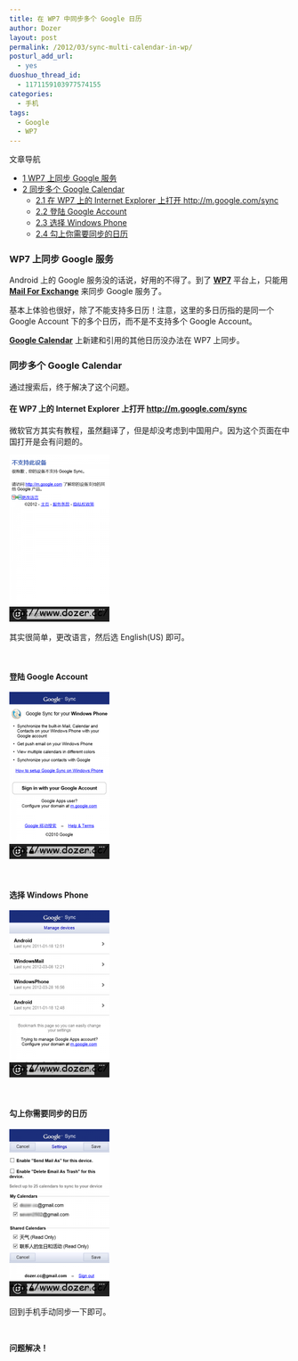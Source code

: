 ```yaml
---
title: 在 WP7 中同步多个 Google 日历
author: Dozer
layout: post
permalink: /2012/03/sync-multi-calendar-in-wp/
posturl_add_url:
  - yes
duoshuo_thread_id:
  - 1171159103977574155
categories:
  - 手机
tags:
  - Google
  - WP7
---
```

<div id="toc_container" class="no_bullets">
  <p class="toc_title">
    文章导航
  </p>
  
  <ul class="toc_list">
    <li>
      <a href="#WP7_Google"><span class="toc_number toc_depth_1">1</span> WP7 上同步 Google 服务</a>
    </li>
    <li>
      <a href="#_Google_Calendar"><span class="toc_number toc_depth_1">2</span> 同步多个 Google Calendar</a><ul>
        <li>
          <a href="#_WP7_Internet_Explorer_httpmgooglecomsync"><span class="toc_number toc_depth_2">2.1</span> 在 WP7 上的 Internet Explorer 上打开 http://m.google.com/sync</a>
        </li>
        <li>
          <a href="#_Google_Account"><span class="toc_number toc_depth_2">2.2</span> 登陆 Google Account</a>
        </li>
        <li>
          <a href="#_Windows_Phone"><span class="toc_number toc_depth_2">2.3</span> 选择 Windows Phone</a>
        </li>
        <li>
          <a href="#i"><span class="toc_number toc_depth_2">2.4</span> 勾上你需要同步的日历</a>
        </li>
      </ul>
    </li>
  </ul>
</div>

### <span id="WP7_Google">WP7 上同步 Google 服务</span>

Android 上的 Google 服务没的话说，好用的不得了。到了 <a href="http://www.google.com/search?q=WP7" target="_blank"><strong>WP7</strong></a> 平台上，只能用 <a href="http://www.google.com/search?q=Mail+For+Exchange" target="_blank"><strong>Mail For Exchange</strong></a> 来同步 Google 服务了。

基本上体验也很好，除了不能支持多日历！注意，这里的多日历指的是同一个 Google Account 下的多个日历，而不是不支持多个 Google Account。

<a href="http://www.google.com/calendar/render" target="_blank"><strong>Google Calendar</strong></a> 上新建和引用的其他日历没办法在 WP7 上同步。

<!--more-->

### <span id="_Google_Calendar">同步多个 Google Calendar</span>

通过搜索后，终于解决了这个问题。

#### <span id="_WP7_Internet_Explorer_httpmgooglecomsync">在 WP7 上的 Internet Explorer 上打开 http://m.google.com/sync</span>

微软官方其实有教程，虽然翻译了，但是却没考虑到中国用户。因为这个页面在中国打开是会有问题的。

[<img class="alignnone size-medium wp-image-727" title="error" alt="" src="/uploads/2012/03/error-180x300.png" width="180" height="300" />][1]

其实很简单，更改语言，然后选 English(US) 即可。

&nbsp;

#### <span id="_Google_Account">登陆 Google Account</span>

[<img class="alignnone size-medium wp-image-728" title="login" alt="" src="/uploads/2012/03/login-180x300.png" width="180" height="300" />][2]

&nbsp;

#### <span id="_Windows_Phone">选择 Windows Phone</span>

[<img class="alignnone size-medium wp-image-729" title="platform" alt="" src="/uploads/2012/03/platform-180x300.png" width="180" height="300" />][3]

&nbsp;

#### <span id="i">勾上你需要同步的日历</span>

[<img class="alignnone size-medium wp-image-730" title="save" alt="" src="/uploads/2012/03/save-180x300.png" width="180" height="300" />][4]

回到手机手动同步一下即可。

&nbsp;

**问题解决！**

&nbsp;

&nbsp;

 [1]: http://www.dozer.cc/uploads/2012/03/error.png
 [2]: http://www.dozer.cc/uploads/2012/03/login.png
 [3]: http://www.dozer.cc/uploads/2012/03/platform.png
 [4]: http://www.dozer.cc/uploads/2012/03/save.png
